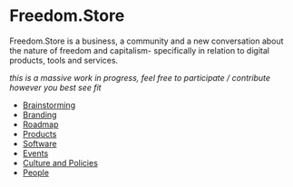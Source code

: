 # Freedom.Store

Freedom.Store is a business, a community and a new conversation about the nature of freedom and capitalism- specifically in relation to digital products, tools and services.

*this is a massive work in progress, feel free to participate / contribute however you best see fit*

- [Brainstorming](https://digitalfreedom.io/pad/p/Freedom.Store.Brainstorm)
- [Branding](https://digitalfreedom.io/pad/p/Freedom.Store.Branding)
- [Roadmap](https://digitalfreedom.io/pad/p/Freedom.Store.Roadmap)
- [Products](https://digitalfreedom.io/pad/p/Freedom.Store.Products)
- [Software](https://digitalfreedom.io/pad/p/Freedom.Store.Software)
- [Events](https://digitalfreedom.io/pad/p/Freedom.Store.Events)
- [Culture and Policies](https://digitalfreedom.io/pad/p/freedom.store)
- [People](https://digitalfreedom.io/pad/p/Freedom.Store.People)
